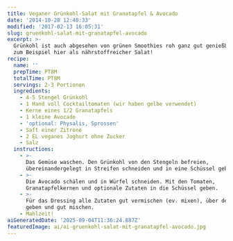 ```yaml
---
title: Veganer Grünkohl-Salat mit Granatapfel & Avocado
date: '2014-10-28 12:40:33'
modified: '2017-02-13 16:05:31'
slug: gruenkohl-salat-mit-granatapfel-avocado
excerpt: >-
  Grünkohl ist auch abgesehen von grünen Smoothies roh ganz gut genießbar, wie
  zum Beispiel hier als nährstoffreicher Salat!
recipe:
  name: ''
  prepTime: PT8M
  totalTime: PT8M
  servings: 2-3 Portionen
  ingredients:
    - 4-5 Stengel Grünkohl
    - 1 Hand voll Cocktailtomaten (wir haben gelbe verwendet)
    - Kerne eines 1/2 Granatapfels
    - 1 kleine Avocado
    - 'optional: Physalis, Sprossen'
    - Saft einer Zitrone
    - 2 EL veganes Joghurt ohne Zucker
    - Salz
  instructions:
    - >-
      Das Gemüse waschen. Den Grünkohl von den Stengeln befreien,
      übereinandergelegt in Streifen schneiden und in eine Schüssel geben.
    - >-
      Die Avocado schälen und in Würfel schneiden. Mit den Tomaten,
      Granatapfelkernen und optionale Zutaten in die Schüssel geben.
    - >-
      Für das Dressing alle Zutaten gut vermischen (ev. mixen), über den Salat
      geben und gut mischen.
    - Mahlzeit!
aiGeneratedDate: '2025-09-04T11:36:24.887Z'
featuredImage: ai/ai-gruenkohl-salat-mit-granatapfel-avocado.jpg
---
```


